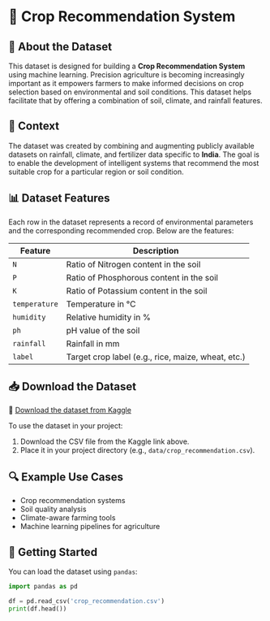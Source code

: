 # 🌾 Crop Recommendation System

## 📖 About the Dataset

This dataset is designed for building a **Crop Recommendation System** using machine learning. Precision agriculture is becoming increasingly important as it empowers farmers to make informed decisions on crop selection based on environmental and soil conditions. This dataset helps facilitate that by offering a combination of soil, climate, and rainfall features.

## 🧠 Context

The dataset was created by combining and augmenting publicly available datasets on rainfall, climate, and fertilizer data specific to **India**. The goal is to enable the development of intelligent systems that recommend the most suitable crop for a particular region or soil condition.

## 📊 Dataset Features

Each row in the dataset represents a record of environmental parameters and the corresponding recommended crop. Below are the features:

| Feature       | Description                                      |
|---------------|--------------------------------------------------|
| `N`           | Ratio of Nitrogen content in the soil            |
| `P`           | Ratio of Phosphorous content in the soil         |
| `K`           | Ratio of Potassium content in the soil           |
| `temperature` | Temperature in °C                                |
| `humidity`    | Relative humidity in %                           |
| `ph`          | pH value of the soil                             |
| `rainfall`    | Rainfall in mm                                   |
| `label`       | Target crop label (e.g., rice, maize, wheat, etc.) |

## 📥 Download the Dataset

📁 [Download the dataset from Kaggle](https://www.kaggle.com/datasets/atharvaingle/crop-recommendation-dataset)

To use the dataset in your project:
1. Download the CSV file from the Kaggle link above.
2. Place it in your project directory (e.g., `data/crop_recommendation.csv`).

## 🔍 Example Use Cases

- Crop recommendation systems
- Soil quality analysis
- Climate-aware farming tools
- Machine learning pipelines for agriculture

## 🚀 Getting Started

You can load the dataset using `pandas`:

```python
import pandas as pd

df = pd.read_csv('crop_recommendation.csv')
print(df.head())
